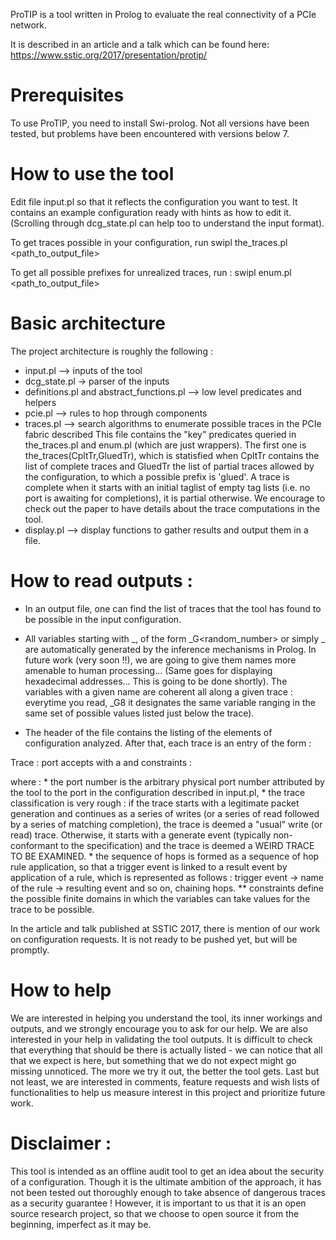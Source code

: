 ProTIP is a tool written in Prolog to evaluate the real connectivity
of a PCIe network.

It is described in an article and a talk which can be found here:
https://www.sstic.org/2017/presentation/protip/

# Prerequisites
To use ProTIP, you need to install Swi-prolog.
Not all versions have been tested, but problems have been encountered with versions below 7.

# How to use the tool 
Edit file input.pl so that it reflects the configuration you want to test. It contains an 
example configuration ready with hints as how to edit it. (Scrolling through dcg_state.pl
can help too to understand the input format).

To get traces possible in your configuration, run
swipl the_traces.pl <path_to_output_file>

To get all possible prefixes for unrealized traces, run :
swipl enum.pl <path_to_output_file> 

# Basic architecture
The project architecture is roughly the following :
* input.pl --> inputs of the tool
* dcg_state.pl -> parser of the inputs
* definitions.pl and abstract_functions.pl --> low level predicates and helpers
* pcie.pl --> rules to hop through components
* traces.pl --> search algorithms to enumerate possible traces in the PCIe fabric described
This file contains the "key" predicates queried in the_traces.pl and enum.pl (which are just wrappers).
The first one is the_traces(CpltTr,GluedTr), which is statisfied when CpltTr contains the list of
complete traces and GluedTr the list of partial traces allowed by the configuration, to which
a possible prefix is 'glued'.
A trace is complete when it starts with an initial taglist of empty tag lists (i.e. no port
is awaiting for completions), it is partial otherwise.
We encourage to check out the paper to have details about the 
trace computations in the tool.
* display.pl --> display functions to gather results and output them in a file.

# How to read outputs :
* In an output file, one can find the list of traces that the tool has found to be possible
in the input configuration.
* All variables starting with _, of the form _G<random_number> or simply _<random number>
are automatically generated by the inference mechanisms in Prolog. 
In future work (very soon !!), we are going to give them names more amenable to human processing... 
(Same goes for displaying hexadecimal addresses... This is going to be done shortly).
The variables with a given name are coherent all along a given trace : everytime you read, _G8
it designates the same variable ranging in the same set of possible values listed just below the trace).

* The header of the file contains the listing of the elements of configuration analyzed.
After that, each trace is an entry of the form :

Trace : port <number> accepts <reason of acceptation> with a <classification of the trace>
<sequence of hops forming the trace>
and constraints : 
<sequence of constaints>

where : 
	* the port number is the arbitrary physical port number attributed by the tool to the
port in the configuration described in input.pl,
	* the trace classification is very rough : if the trace starts with a legitimate packet generation
and continues as a series of writes (or a series of read followed by a series of matching completion), the trace
is deemed a "usual" write (or read) trace. Otherwise, it starts with a generate event (typically non-conformant
to the specification) and the trace is deemed a WEIRD TRACE TO BE EXAMINED.
    	* the sequence of hops is formed as a sequence of hop rule application, 
so that a trigger event is linked to a result event by application of a rule, which is represented as follows :
   trigger event 
 -> name of the rule -> resulting event
and so on, chaining hops.
 ** constraints define the possible finite domains in which the variables can take values for the trace to 
be possible.

In the article and talk published at SSTIC 2017, there is mention of our work on 
configuration requests. It is not ready to be pushed yet, but will be promptly.

# How to help  
We are interested in helping you understand the tool, its inner workings and outputs,
and we strongly encourage you to ask for our help.
We are also interested in your help in validating the tool outputs. It is difficult to check that everything
that should be there is actually listed - we can notice that all that we expect is here, but something that we do not
expect might go missing unnoticed. The more we try it out, the better the tool gets.
Last but not least, we are interested in comments, feature requests and wish lists of functionalities
to help us measure interest in this project and prioritize future work.

# Disclaimer :
This tool is intended as an offline audit tool to get an idea about the security of a configuration.
Though it is the ultimate ambition of the approach, it has not been tested out thoroughly enough to take absence of dangerous
traces as a security guarantee ! However, it is important to us that it is an open source research project,
so that we choose to open source it from the beginning, imperfect as it may be. 
